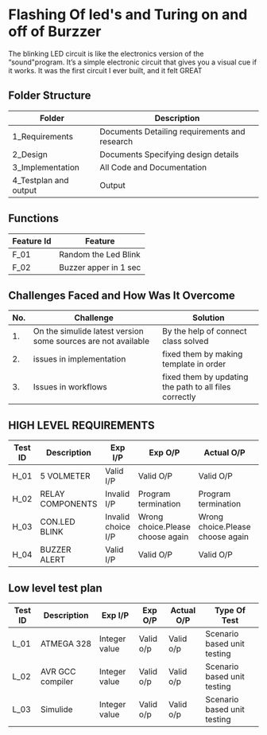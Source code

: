 
#  Flashing Of led's and Turing on and off of Burzzer

The blinking LED circuit is like the electronics version of the “sound"program. It’s a simple electronic circuit that gives you a visual cue if it works.
It was the first circuit I ever built, and it felt GREAT

## Folder Structure

|Folder|Description|
|------|-----------|
|1_Requirements|Documents Detailing requirements and research|
|2_Design|Documents Specifying design details|
|3_Implementation|All Code and Documentation|
|4_Testplan and output|Output|

## Functions

|Feature Id|Feature|
|----------|-------|
|F_01|Random the Led Blink|
|F_02|Buzzer apper in 1 sec|

## Challenges Faced and How Was It Overcome

|No.|Challenge|Solution|
|---|---------|--------|
|1.|On the simulide latest version some sources are not available|By the help of connect class solved|
|2.|issues in implementation|fixed them by making template in order|
|3.|Issues in workflows|fixed them by updating the path to all files correctly|


## HIGH LEVEL REQUIREMENTS


**Test ID** | **Description**                                              | **Exp I/P** | **Exp O/P** | **Actual O/P** |**Type Of Test**  |    
|-------------|--------------------------------------------------------------|------------|-------------|----------------|------------------|
|  H_01       |5 VOLMETER             |  Valid I/P  |Valid O/P|Valid O/P|Scenario based |
|  H_02       |RELAY COMPONENTS                               |  Invalid I/P|Program termination|Program termination |Boundary based    |
|  H_03       |CON.LED BLINK                                     |  Invalid choice I/P|Wrong choice.Please choose again|Wrong choice.Please choose again|Scenario based    |
|  H_04       |BUZZER ALERT                                      |  Valid I/P|Valid O/P|Valid O/P|Scenario based |



## Low level test plan

| **Test ID** | **Description**                                              | **Exp I/P** | **Exp O/P** | **Actual O/P** |**Type Of Test**  |    
|-------------|--------------------------------------------------------------|------------|-------------|----------------|------------------|
|  L_01       |   ATMEGA 328                                                   |  Integer value|Valid o/p|Valid o/p|Scenario based unit testing |
|  L_02     |                  AVR GCC compiler                                |  Integer value|Valid o/p|Valid o/p|Scenario based unit testing   |
|  L_03       |          Simulide                              |  Integer value|Valid o/p|Valid o/p|Scenario based unit testing    |



